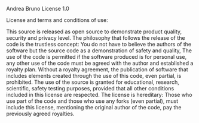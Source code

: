 Andrea Bruno License 1.0

License and terms and conditions of use:

This source is released as open source to demonstrate product quality, security and privacy level.
The philosophy that follows the release of the code is the trustless concept: You do not have to believe the authors of the software but the source code as a demonstration of safety and quality,
The use of the code is permitted if the software produced is for personal use, any other use of the code must be agreed with the author and established a royalty plan. Without a royalty agreement, the publication of software that includes elements created through the use of this code, even partial, is prohibited.
The use of the source is granted for educational, research, scientific, safety testing purposes, provided that all other conditions included in this license are respected.
The license is hereditary: Those who use part of the code and those who use any forks (even partial), must include this license, mentioning the original author of the code, pay the previously agreed royalties.